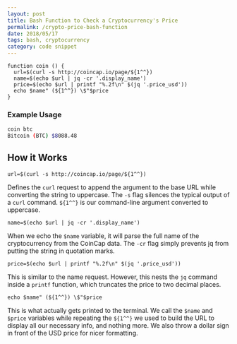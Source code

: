 ```yaml
---
layout: post
title: Bash Function to Check a Cryptocurrency's Price
permalink: /crypto-price-bash-function
date: 2018/05/17
tags: bash, cryptocurrency
category: code snippet
---
```




```
function coin () {
  url=$(curl -s http://coincap.io/page/${1^^})
  name=$(echo $url | jq -cr '.display_name')
  price=$(echo $url | printf "%.2f\n" $(jq '.price_usd'))
  echo $name" (${1^^}) \$"$price
}
```

### Example Usage

```bash
coin btc
Bitcoin (BTC) $8088.48
```


## How it Works

```
url=$(curl -s http://coincap.io/page/${1^^})
```
Defines the `curl` request to append the argument to the base URL while converting the string to uppercase. The `-s` flag silences the typical output of a `curl` command. `${1^^}` is our command-line argument converted to uppercase.

```
name=$(echo $url | jq -cr '.display_name')
```
When we echo the `$name` variable, it will parse the full name of the cryptocurrency from the CoinCap data. The `-cr` flag simply prevents jq from putting the string in quotation marks.

```
price=$(echo $url | printf "%.2f\n" $(jq '.price_usd'))
```
This is similar to the name request. However, this nests the `jq` command inside a `printf` function, which truncates the price to two decimal places.

```
echo $name" (${1^^}) \$"$price
```
This is what actually gets printed to the terminal. We call the `$name` and `$price` variables while repeating the `${1^^}` we used to build the URL to display all our necessary info, and nothing more. We also throw a dollar sign in front of the USD price for nicer formatting.
